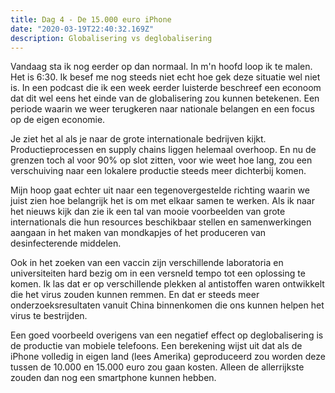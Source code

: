 ```yaml
---
title: Dag 4 - De 15.000 euro iPhone
date: "2020-03-19T22:40:32.169Z"
description: Globalisering vs deglobalisering
---
```


Vandaag sta ik nog eerder op dan normaal. In m'n hoofd loop ik te malen. Het is 6:30. Ik besef me nog steeds niet echt hoe gek deze situatie wel niet is. In een podcast die ik een week eerder luisterde beschreef een econoom dat dit wel eens het einde van de globalisering zou kunnen betekenen. Een periode waarin we weer terugkeren naar nationale belangen en een focus op de eigen economie. 

Je ziet het al als je naar de grote internationale bedrijven kijkt. Productieprocessen en supply chains liggen helemaal overhoop. En nu de grenzen toch al voor 90% op slot zitten, voor wie weet hoe lang, zou een verschuiving naar een lokalere productie steeds meer dichterbij komen. 

Mijn hoop gaat echter uit naar een tegenovergestelde richting waarin we juist zien hoe belangrijk het is om met elkaar samen te werken. Als ik naar het nieuws kijk dan zie ik een tal van mooie voorbeelden van grote internationals die hun resources beschikbaar stellen en samenwerkingen aangaan in het maken van mondkapjes of het produceren van desinfecterende middelen.

Ook in het zoeken van een vaccin zijn verschillende laboratoria en universiteiten hard bezig om in een versneld tempo tot een oplossing te komen. Ik las dat er op verschillende plekken al antistoffen waren ontwikkelt die het virus zouden kunnen remmen. En dat er steeds meer onderzoeksresultaten vanuit China binnenkomen die ons kunnen helpen het virus te bestrijden.  

Een goed voorbeeld overigens van een negatief effect op deglobalisering is de productie van mobiele telefoons. Een berekening wijst uit dat als de iPhone volledig in eigen land (lees Amerika) geproduceerd zou worden deze tussen de 10.000 en 15.000 euro zou gaan kosten. Alleen de allerrijkste zouden dan nog een smartphone kunnen hebben. 








